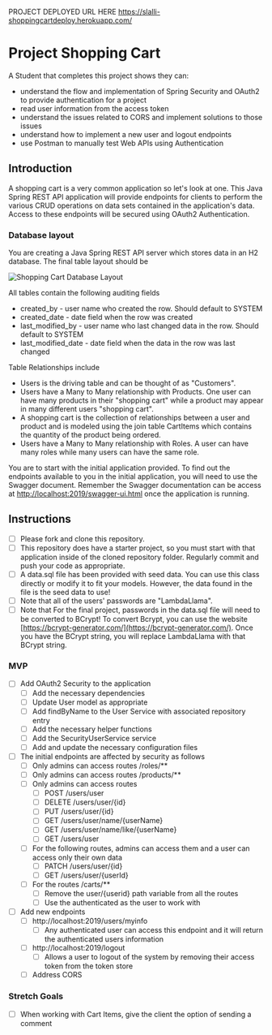 PROJECT DEPLOYED URL HERE https://slalli-shoppingcartdeploy.herokuapp.com/

# Project Shopping Cart

A Student that completes this project shows they can:

* understand the flow and implementation of Spring Security and OAuth2 to provide authentication for a project
* read user information from the access token
* understand the issues related to CORS and implement solutions to those issues
* understand how to implement a new user and logout endpoints
* use Postman to manually test Web APIs using Authentication

## Introduction

A shopping cart is a very common application so let's look at one. This Java Spring REST API application will provide endpoints for clients to perform the various CRUD operations on data sets contained in the application's data. Access to these endpoints will be secured using OAuth2 Authentication.

### Database layout

You are creating a Java Spring REST API server which stores data in an H2 database. The final table layout should be

![Shopping Cart Database Layout](shoppingcartdb.png)

All tables contain the following auditing fields

* created_by - user name who created the row. Should default to SYSTEM
* created_date - date field when the row was created
* last_modified_by - user name who last changed data in the row. Should default to SYSTEM
* last_modified_date - date field when the data in the row was last changed

Table Relationships include

* Users is the driving table and can be thought of as "Customers".
* Users have a Many to Many relationship with Products. One user can have many products in their "shopping cart" while a product may appear in many different users "shopping cart".
* A shopping cart is the collection of relationships between a user and product and is modeled using the join table CartItems which contains the quantity of the product being ordered.
* Users have a Many to Many relationship with Roles. A user can have many roles while many users can have the same role.

You are to start with the initial application provided. To find out the endpoints available to you in the initial application, you will need to use the Swagger document. Remember the Swagger documentation can be access at [http://localhost:2019/swagger-ui.html](http://localhost:2019/swagger-ui.html) once the application is running.

## Instructions

* [ ] Please fork and clone this repository.
* [ ] This repository does have a starter project, so you must start with that application inside of the cloned repository folder. Regularly commit and push your code as appropriate.
* [ ] A data.sql file has been provided with seed data. You can use this class directly or modify it to fit your models. However, the data found in the file is the seed data to use!
* [ ] Note that all of the users' passwords are "LambdaLlama".
* [ ] Note that For the final project, passwords in the data.sql file will need to be converted to BCrypt! To convert Bcrypt, you can use the website [https://bcrypt-generator.com/](https://bcrypt-generator.com/). Once you have the BCrypt string, you will replace LambdaLlama with that BCrypt string.

### MVP

* [ ] Add OAuth2 Security to the application
  * [ ] Add the necessary dependencies
  * [ ] Update User model as appropriate
  * [ ] Add findByName to the User Service with associated repository entry
  * [ ] Add the necessary helper functions
  * [ ] Add the SecurityUserService service
  * [ ] Add and update the necessary configuration files
* [ ] The initial endpoints are affected by security as follows
  * [ ] Only admins can access routes /roles/**
  * [ ] Only admins can access routes /products/**
  * [ ] Only admins can access routes
    * [ ] POST /users/user
    * [ ] DELETE /users/user/{id}
    * [ ] PUT /users/user/{id}
    * [ ] GET /users/user/name/{userName}
    * [ ] GET /users/user/name/like/{userName}
    * [ ] GET /users/user
  * [ ] For the following routes, admins can access them and a user can access only their own data
    * [ ] PATCH /users/user/{id}
    * [ ] GET /users/user/{userId}
  * [ ] For the routes /carts/**
    * [ ] Remove the user/{userid} path variable from all the routes
    * [ ] Use the authenticated as the user to work with
* [ ] Add new endpoints
  * [ ] http://localhost:2019/users/myinfo
    * [ ] Any authenticated user can access this endpoint and it will return the authenticated users information
  * [ ] http://localhost:2019/logout
    * [ ] Allows a user to logout of the system by removing their access token from the token store
  * [ ] Address CORS

### Stretch Goals

* [ ] When working with Cart Items, give the client the option of sending a comment

